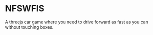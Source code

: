 # NFSWFIS
 A threejs car game where you need to drive forward as fast as you can without touching boxes. 
